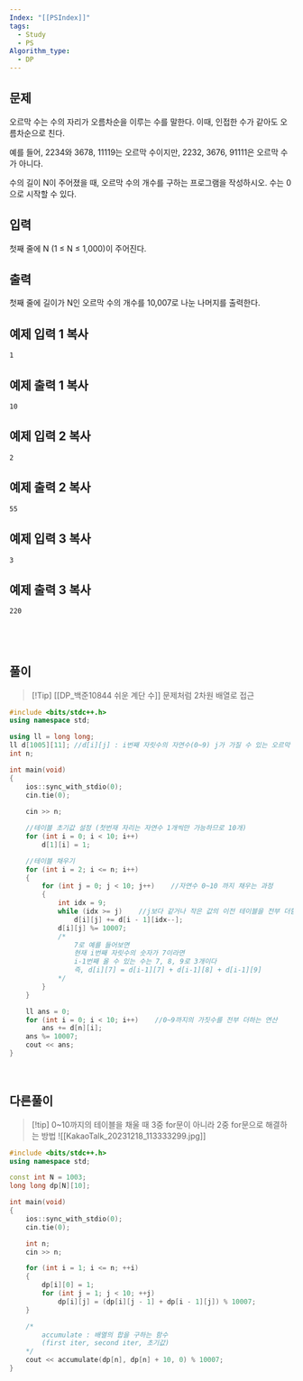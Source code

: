 ```yaml
---
Index: "[[PSIndex]]"
tags:
  - Study
  - PS
Algorithm_type:
  - DP
---
```


## 문제
오르막 수는 수의 자리가 오름차순을 이루는 수를 말한다. 이때, 인접한 수가 같아도 오름차순으로 친다.

예를 들어, 2234와 3678, 11119는 오르막 수이지만, 2232, 3676, 91111은 오르막 수가 아니다.

수의 길이 N이 주어졌을 때, 오르막 수의 개수를 구하는 프로그램을 작성하시오. 수는 0으로 시작할 수 있다.

## 입력

첫째 줄에 N (1 ≤ N ≤ 1,000)이 주어진다.

## 출력

첫째 줄에 길이가 N인 오르막 수의 개수를 10,007로 나눈 나머지를 출력한다.

## 예제 입력 1 복사

```
1
```

## 예제 출력 1 복사

```
10
```

## 예제 입력 2 복사

```
2
```

## 예제 출력 2 복사

```
55
```

## 예제 입력 3 복사

```
3
```

## 예제 출력 3 복사

```
220
```
   
---
## 풀이
> [!Tip] [[DP_백준10844 쉬운 계단 수]] 문제처럼 2차원 배열로 접근
```cpp
#include <bits/stdc++.h>
using namespace std;

using ll = long long;
ll d[1005][11];	//d[i][j] : i번째 자릿수의 자연수(0~9) j가 가질 수 있는 오르막 수
int n;

int main(void)
{
	ios::sync_with_stdio(0);
	cin.tie(0);
	
	cin >> n;

	//테이블 초기값 설정 (첫번재 자리는 자연수 1개씩만 가능하므로 10개)
	for (int i = 0; i < 10; i++)
		d[1][i] = 1;

	//테이블 채우기
	for (int i = 2; i <= n; i++)
	{
		for (int j = 0; j < 10; j++)	//자연수 0~10 까지 채우는 과정
		{
			int idx = 9;
			while (idx >= j)	//j보다 같거나 작은 값의 이전 테이블을 전부 더함
				d[i][j] += d[i - 1][idx--];
			d[i][j] %= 10007;
			/*
				7로 예를 들어보면
				현재 i번째 자릿수의 숫자가 7이라면
				i-1번째 올 수 있는 수는 7, 8, 9로 3개이다
				즉, d[i][7] = d[i-1][7] + d[i-1][8] + d[i-1][9]
			*/
		}
	}

	ll ans = 0;
	for (int i = 0; i < 10; i++)	//0~9까지의 가짓수를 전부 더하는 연산
		ans += d[n][i];
	ans %= 10007;
	cout << ans;
}
```
   
   
## 다른풀이
> [!tip] 0~10까지의 테이블을 채울 때 3중 for문이 아니라 2중 for문으로 해결하는 방법
> ![[KakaoTalk_20231218_113333299.jpg]]
```cpp
#include <bits/stdc++.h>
using namespace std;

const int N = 1003;
long long dp[N][10];

int main(void) 
{
	ios::sync_with_stdio(0);
	cin.tie(0);

	int n; 
	cin >> n;

	for (int i = 1; i <= n; ++i) 
	{
		dp[i][0] = 1;
		for (int j = 1; j < 10; ++j)
			dp[i][j] = (dp[i][j - 1] + dp[i - 1][j]) % 10007;
	}

	/*
		accumulate : 배열의 합을 구하는 함수
		(first iter, second iter, 초기값)
	*/
	cout << accumulate(dp[n], dp[n] + 10, 0) % 10007;
}
```